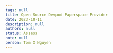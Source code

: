 ```yaml
---
tags: null
title: Open Source Devpod Paperspace Provider
date: 2023-10-11
description: null
authors: null
status: Assess
note: null
person: Tom X Nguyen
---
```



